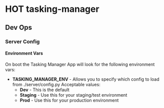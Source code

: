 # HOT tasking-manager

## Dev Ops

### Server Config

#### Environment Vars

On boot the Tasking Manager App will look for the following environment vars:

* **TASKING_MANAGER_ENV** - Allows you to specify which config to load from ./server/config.py  Acceptable values:
    * **Dev** - This is the default
    * **Staging** - Use this for your staging/test environment
    * **Prod** - Use this for your production environment
